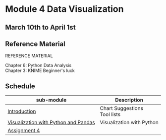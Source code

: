# Module 4 Data Visualization 

## March 10th to April 1st 

## Reference Material

REFERENCE MATERIAL  

Chapter 6: Python Data Analysis  
Chapter 3: KNIME Beginner's luck

## Schedule


| sub-module|Description|
|---|---|
|[Introduction](https://bnorthan.github.io/inf-428-data-analytics-online/Module4/Introduction) | Chart Suggestions <br> Tool lists|
|[Visualization with Python and Pandas](https://bnorthan.github.io/inf-428-data-analytics-online/Module4/PythonPandas) | Visualization with Python |
[Assignment 4](https://bnorthan.github.io/inf-428-data-analytics-online/Module4/Assignment) |  |